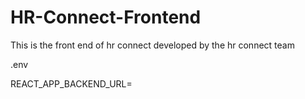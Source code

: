 # HR-Connect-Frontend
This is the front end of hr connect developed by the hr connect team 

.env

REACT_APP_BACKEND_URL=
